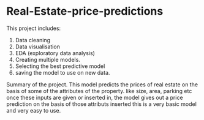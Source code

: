 # Real-Estate-price-predictions

This project includes:
1. Data cleaning
2. Data visualisation
3. EDA (exploratory data analysis)
4. Creating multiple models.
5. Selecting the best predictive model
6. saving the model to use on new data.


Summary of the project.
This model predicts the prices of real estate on the basis of some of the attributes of the property. like size, area, parking etc 
once these inputs are given or inserted in, the model gives out a price prediction on the basis of those attributs inserted this is a very basic model and 
very easy to use.
